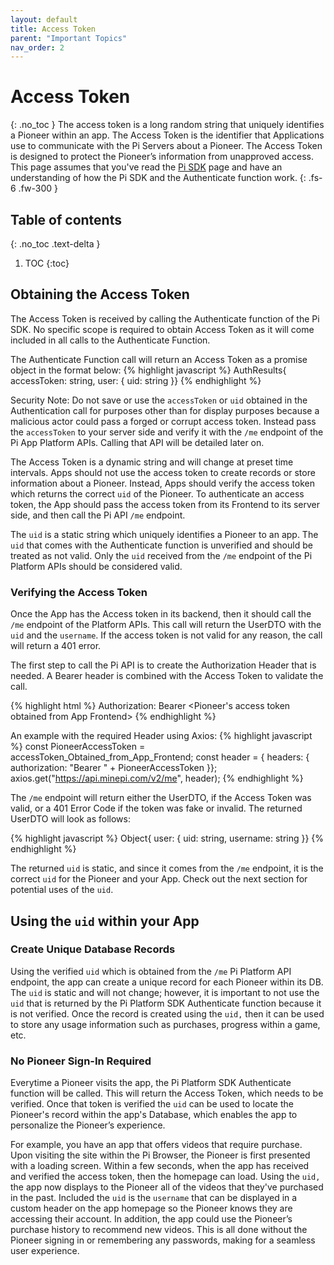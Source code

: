 ```yaml
---
layout: default
title: Access Token
parent: "Important Topics"
nav_order: 2
---
```

# Access Token
{: .no_toc }
The access token is a long random string that uniquely identifies a Pioneer within an app. The Access Token is the identifier that Applications use to communicate with the Pi Servers about a Pioneer. The Access Token is designed to protect the Pioneer’s information from unapproved access. This page assumes that you've read the <a href="../../gettingStarted/PiAppPlatform/piAppPlatformSDK">Pi SDK</a> page and have an understanding of how the Pi SDK and the Authenticate function work.
{: .fs-6 .fw-300 }

## Table of contents
{: .no_toc .text-delta }

1. TOC
{:toc}


## Obtaining the Access Token
The Access Token is received by calling the Authenticate function of the Pi SDK. No specific scope is required to obtain Access Token as it will come included in all calls to the Authenticate Function.

The Authenticate Function call will return an Access Token as a promise object in the format below:
{% highlight javascript %}
AuthResults{
  accessToken: string,
  user: {
    uid: string }}
{% endhighlight %}

Security Note: Do not save or use the `accessToken` or `uid` obtained in the Authentication call for purposes other than for display purposes because a malicious actor could pass a forged or corrupt access token. Instead pass the `accessToken` to your server side and verify it with the `/me` endpoint of the Pi App Platform APIs. Calling that API will be detailed later on.

The Access Token is a dynamic string and will change at preset time intervals. Apps should not use the access token to create records or store information about a Pioneer. Instead, Apps should verify the access token which returns the correct `uid` of the Pioneer. To authenticate an access token, the App should pass the access token from its Frontend to its server side, and then call the Pi API `/me` endpoint.

The `uid` is a static string which uniquely identifies a Pioneer to an app. The `uid` that comes with the Authenticate function is unverified and should be treated as not valid. Only the `uid` received from the `/me` endpoint of the Pi Platform APIs should be considered valid.

### Verifying the Access Token
Once the App has the Access token in its backend, then it should call the `/me` endpoint of the Platform APIs. This call will return the UserDTO with the `uid` and the `username`. If the access token is not valid for any reason, the call will return a 401 error.

The first step to call the Pi API is to create the Authorization Header that is needed. A Bearer header is combined with the Access Token to validate the call.

{% highlight html %}
Authorization: Bearer <Pioneer's access token obtained from App Frontend>
{% endhighlight %}

An example with the required Header using Axios:
{% highlight javascript %}
const PioneerAccessToken = accessToken_Obtained_from_App_Frontend;
const header = { headers: { authorization: "Bearer " + PioneerAccessToken }};
axios.get("https://api.minepi.com/v2/me", header);
{% endhighlight %}

The `/me` endpoint will return either the UserDTO, if the Access Token was valid, or a 401 Error Code if the token was fake or invalid. The returned UserDTO will look as follows:

{% highlight javascript %}
Object{
  user: {
    uid: string,
    username: string }}
{% endhighlight %}

The returned `uid` is static, and since it comes from the `/me` endpoint, it is the correct `uid` for the Pioneer and your App. Check out the next section for potential uses of the `uid`.

## Using the `uid` within your App
### Create Unique Database Records
Using the verified `uid` which is obtained from the `/me` Pi Platform API endpoint, the app can create a unique record for each Pioneer within its DB. The `uid` is static and will not change; however, it is important to not use the `uid` that is returned by the Pi Platform SDK Authenticate function because it is not verified. Once the record is created using the `uid,` then it can be used to store any usage information such as purchases, progress within a game, etc.

### No Pioneer Sign-In Required
Everytime a Pioneer visits the app, the Pi Platform SDK Authenticate function will be called. This will return the Access Token, which needs to be verified. Once that token is verified the `uid` can be used to locate the Pioneer's record within the app's Database, which enables the app to personalize the Pioneer’s experience.

For example, you have an app that offers videos that require purchase. Upon visiting the site within the Pi Browser, the Pioneer is first presented with a loading screen. Within a few seconds, when the app has received and verified the access token, then the homepage can load. Using the `uid,` the app now displays to the Pioneer all of the videos that they've purchased in the past. Included the `uid` is the `username` that can be displayed in a custom header on the app homepage so the Pioneer knows they are accessing their account. In addition, the app could use the Pioneer’s purchase history to recommend new videos. This is all done without the Pioneer signing in or remembering any passwords, making for a seamless user experience. 

